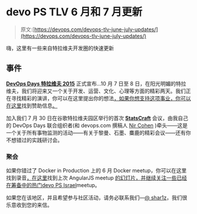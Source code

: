 # devo PS TLV 6 月和 7 月更新

> 原文:[https://devops.com/devops-tlv-june-july-updates/](https://devops.com/devops-tlv-june-july-updates/)

嗨，这里有一些来自特拉维夫开发圈的快速更新

## 事件

**[DevOps Days 特拉维夫 2015](http://www.devopsdays.org/events/2015-telaviv/)** 正式宣布…10 月 7 日至 8 日，在阳光明媚的特拉维夫，我们将迎来又一个关于开发、运营、文化、心理等方面的精彩两天。我们正在寻找精彩的演讲，你可以在这里提出你的想法[，如果你想支持这项事业，你可以在这里](http://www.devopsdays.org/events/2015-telaviv/propose)找到赞助信息[。](http://www.devopsdays.org/events/2015-telaviv/sponsor)

加入我们 7 月 30 日在谷歌特拉维夫园区举行的首次 [**StatsCraft**](http://www.statscraft.org.il/) 会议，由我自己的 DevOps Days 联合组织者(和 devops.com 撰稿人 [Nir Cohen](https://devops.com/2015/03/02/repex-versioning-complexity/) )牵头——这是一个关于所有事物监测的活动——有关于黎曼、石墨、麋鹿的精彩会议——还有你不想错过的实践研讨会。

### 聚会

如果你错过了 Docker in Production 上的 6 月 Docker meetup，你可以在这里找到录音[，在这里](https://plus.google.com/events/cu9jkd5kaimqid1oa0b99ehqo10)找到上次 AngularJS meetup [的幻灯片，并继续关注一些已经在筹备中的热门](https://slides.com/guymograbi/browserify101#/)[devo PS Israel](https://www.meetup.com/devops-in-israel/)meetup。

如果您在该地区，并且希望参与社区活动，请务必联系我们—[@ shar1z](https://www.twitter.com/shar1z)，我们很乐意收到您的来信。